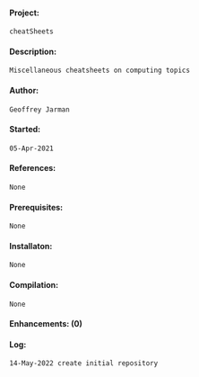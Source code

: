 #### Project:
    cheatSheets
#### Description:
    Miscellaneous cheatsheets on computing topics
#### Author:
    Geoffrey Jarman
#### Started:
    05-Apr-2021
#### References:
    None
#### Prerequisites:
    None
#### Installaton:
    None
#### Compilation:
    None
#### Enhancements: (0)
#### Log:
    14-May-2022 create initial repository
